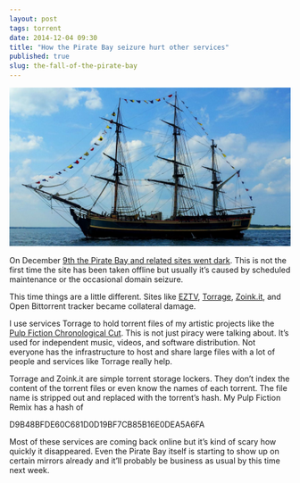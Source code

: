 ```yaml
---
layout: post
tags: torrent
date: 2014-12-04 09:30
title: "How the Pirate Bay seizure hurt other services"
published: true
slug: the-fall-of-the-pirate-bay
---
```


![](/images/the-fall-of-the-pirate-bay.jpg)

On December [9th the Pirate Bay and related sites went dark](https://torrentfreak.com/swedish-police-raid-the-pirate-bay-site-offline-141209/). This is not the first time the site has been taken offline but usually it’s caused by scheduled maintenance or the occasional domain seizure.

This time things are a little different. Sites like [EZTV](https://torrentfreak.com/eztv-slowly-recovers-swedish-police-raid-141211/), [Torrage](https://github.com/torrage/Torrage), [Zoink.it](https://zoink.it/), and Open Bittorrent tracker became collateral damage.

I use services Torrage to hold torrent files of my artistic projects like the [Pulp Fiction Chronological Cut](/pulp-fiction-chronological-cut.html). This is not just piracy were talking about. It’s used for independent music, videos, and software distribution. Not everyone has the infrastructure to host and share large files with a lot of people and services like Torrage really help.

Torrage and Zoink.it are simple torrent storage lockers. They don’t index the content of the torrent files or even know the names of each torrent. The file name is stripped out and replaced with the torrent’s hash. My Pulp Fiction Remix has a hash of

D9B48BFDE60C681D0D19BF7CB85B16E0DEA5A6FA

Most of these services are coming back online but it’s kind of scary how quickly it disappeared. Even the Pirate Bay itself is starting to show up on certain mirrors already and it’ll probably be business as usual by this time next week.
